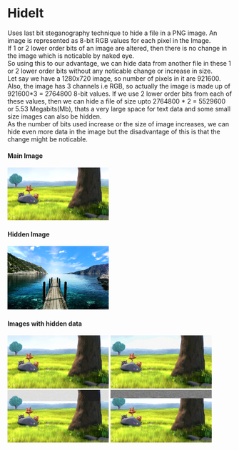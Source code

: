 # HideIt
Uses last bit steganography technique to hide a file in a PNG image. An image is represented as 8-bit RGB values for each pixel in the Image.<br/>
If 1 or 2 lower order bits of an image are altered, then there is no change in the image which is noticable by naked eye.<br/>
So using this to our advantage, we can hide data from another file in these 1 or 2 lower order bits without any noticable change or increase in size.<br/>
Let say we have a 1280x720 image, so number of pixels in it are 921600. Also, the image has 3 channels i.e RGB, so actually the image is made up of 921600*3 = 2764800 8-bit values. If we use 2 lower order bits from each of these values, then we can hide a file of size upto 2764800 * 2 = 5529600 or 5.53 Megabits(Mb), thats a very large space for text data and some small size images can also be hidden.<br/>
As the number of bits used increase or the size of image increases, we can hide even more data in the image but the disadvantage of this is that the change might be noticable.

<h4>Main Image</h4>
<img width=45% src='samples/1.png' title="Main Image"/>
<h4>Hidden Image</h4>
<img width=45% src='samples/101.png' title="Hidden Image"/>
<h4>Images with hidden data</h4>
<img width=45% src='samples/hide2.png' title="Using 2 LSBs for hiding data" display:inline/>
<img width=45% src='samples/hide4.png' title="Using 4 LSBs for hiding data" display:inline/>
<img width=45% src='samples/hide6.png' title="Using 6 LSBs for hiding data" display:inline/>
<img width=45% src='samples/hide8.png' title="Using 8 bits for hiding data" display:inline/>